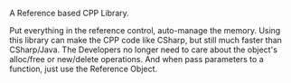 A Reference based CPP Library.

Put everything in the reference control, auto-manage the memory. Using this library can make the CPP code like CSharp, but still much faster than CSharp/Java. The Developers no longer need to care about the object's alloc/free or new/delete operations. And when pass parameters to a function, just use the Reference Object.
